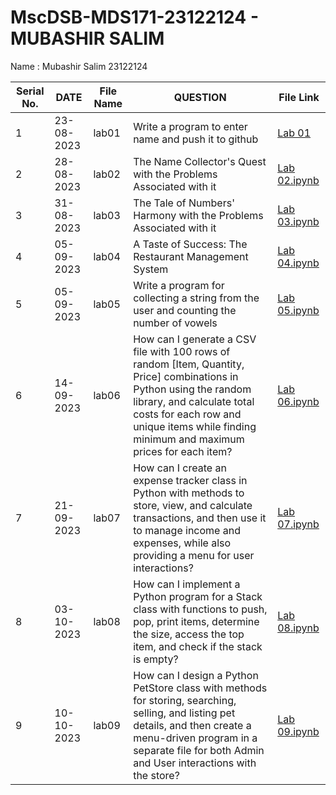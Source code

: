 # MscDSB-MDS171-23122124 - MUBASHIR SALIM
Name : Mubashir Salim 
23122124






|Serial No.|        DATE        |  File Name       |                     QUESTION                         |           File Link            |             
|----------|--------------------------|----------------------|------------------------------------------------------|--------------------------------------|
|   1      |    23-08-2023    |      lab01       |  Write a program to enter name and push it to github |<a href="https://github.com/mubashirsalim88/MScDSB-MDS171-23122124-Mubashir-Salim/tree/b02cd4e34042cfc17609083ad83c01c872566208/Lab%2001">Lab 01</a>|
|   2      |  28-08-2023 |      lab02       |  The Name Collector's Quest with the Problems Associated with it |<a href="https://github.com/mubashirsalim88/MScDSB-MDS171-23122124-Mubashir-Salim/tree/b02cd4e34042cfc17609083ad83c01c872566208/Lab%2002 ">Lab 02.ipynb</a>|
|   3      |  31-08-2023 |      lab03       |  The Tale of Numbers' Harmony with the Problems Associated with it | <a href="https://github.com/mubashirsalim88/MScDSB-MDS171-23122124-Mubashir-Salim/tree/b02cd4e34042cfc17609083ad83c01c872566208/Lab%2003 ">Lab 03.ipynb</a> |
|   4      |  05-09-2023 |      lab04       |  A Taste of Success: The Restaurant Management System | <a href="https://github.com/mubashirsalim88/MScDSB-MDS171-23122124-Mubashir-Salim/tree/b02cd4e34042cfc17609083ad83c01c872566208/Lab%2004">Lab 04.ipynb</a> |
|   5      |  05-09-2023 |      lab05       |  Write a program for collecting a string from the user and counting the number of vowels | <a href="https://github.com/mubashirsalim88/MScDSB-MDS171-23122124-Mubashir-Salim/tree/b02cd4e34042cfc17609083ad83c01c872566208/Lab%2005">Lab 05.ipynb</a>|
|   6      |  14-09-2023 |      lab06       |  How can I generate a CSV file with 100 rows of random [Item, Quantity, Price] combinations in Python using the random library, and calculate total costs for each row and unique items while finding minimum and maximum prices for each item? | <a href="https://github.com/mubashirsalim88/MScDSB-MDS171-23122124-Mubashir-Salim/tree/b02cd4e34042cfc17609083ad83c01c872566208/Lab%2006">Lab 06.ipynb</a> |
|   7      |  21-09-2023 |      lab07       |  How can I create an expense tracker class in Python with methods to store, view, and calculate transactions, and then use it to manage income and expenses, while also providing a menu for user interactions? | <a href="https://github.com/mubashirsalim88/MScDSB-MDS171-23122124-Mubashir-Salim/tree/b02cd4e34042cfc17609083ad83c01c872566208/Lab%2007">Lab 07.ipynb</a>|
|   8      |  03-10-2023 |      lab08       |  How can I implement a Python program for a Stack class with functions to push, pop, print items, determine the size, access the top item, and check if the stack is empty? | <a href="https://github.com/mubashirsalim88/MScDSB-MDS171-23122124-Mubashir-Salim/tree/b02cd4e34042cfc17609083ad83c01c872566208/Lab%2008">Lab 08.ipynb</a>|
|   9      |  10-10-2023 |      lab09       |  How can I design a Python PetStore class with methods for storing, searching, selling, and listing pet details, and then create a menu-driven program in a separate file for both Admin and User interactions with the store? | <a href="https://github.com/mubashirsalim88/MScDSB-MDS171-23122124-Mubashir-Salim/tree/75dcf051142801d908ac6a0b1e23a2cf7005bb75/LAB/Lab%2009">Lab 09.ipynb</a>|
